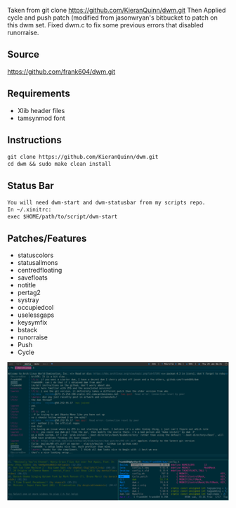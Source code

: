 Taken from git clone https://github.com/KieranQuinn/dwm.git
Then Applied cycle and push patch (modified from jasonwryan's bitbucket to patch on this dwm set.
Fixed dwm.c to fix some previous errors that disabled runorraise.

Source
-----------
https://github.com/frank604/dwm.git

Requirements
------------
* Xlib header files
* tamsynmod font

Instructions
------------

    git clone https://github.com/KieranQuinn/dwm.git
    cd dwm && sudo make clean install
    
Status Bar
----------

    You will need dwm-start and dwm-statusbar from my scripts repo.
    In ~/.xinitrc:
    exec $HOME/path/to/script/dwm-start

Patches/Features
----------------
* statuscolors
* statusallmons
* centredfloating
* savefloats
* notitle
* pertag2
* systray
* occupiedcol
* uselessgaps
* keysymfix
* bstack
* runorraise
* Push
* Cycle

![Screenshot](newscreenshot.png "my dwm")
